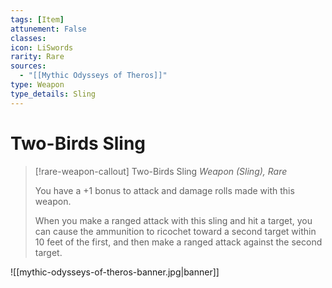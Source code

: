 ```yaml
---
tags: [Item]
attunement: False
classes: 
icon: LiSwords
rarity: Rare
sources:
  - "[[Mythic Odysseys of Theros]]"
type: Weapon
type_details: Sling
---
```

# Two-Birds Sling
>[!rare-weapon-callout] Two-Birds Sling
>*Weapon (Sling), Rare*
>
>You have a +1 bonus to attack and damage rolls made with this weapon.
>
>When you make a ranged attack with this sling and hit a target, you can cause the ammunition to ricochet toward a second target within 10 feet of the first, and then make a ranged attack against the second target.

![[mythic-odysseys-of-theros-banner.jpg|banner]]
